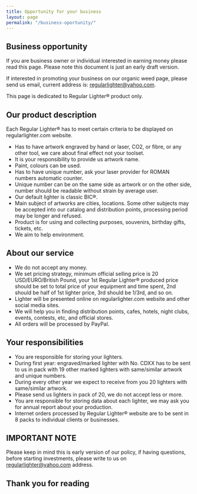 ```yaml
---
title: Opportunity for your business
layout: page
permalink: "/business-oportunity/"
---
```


## Business opportunity
If you are business owner or individual interested in earning money please read this page.
Please note this document is just an early draft version.

If interested in promoting your business on our organic weed page, please send us email, current address is: [regularlighter@yahoo.com](mailto:regularlighter@yahoo.com).

This page is dedicated to Regular Lighter&reg; product only.

## Our product description
Each Regular Lighter&reg; has to meet certain criteria to be displayed on regularlighter.com website.
- Has to have artwork engraved by hand or laser, CO2, or fibre, or any other tool, we care about final effect not your toolset.
- It is your responsibility to provide us artwork name.
- Paint, colours can be used.
- Has to have unique number, ask your laser provider for ROMAN numbers automatic counter.
- Unique number can be on the same side as artwork or on the other side, number should be readable without strain by average user.
- Our default lighter is classic BIC&reg;.
- Main subject of artworks are cities, locations. Some other subjects may be accepted into our catalog and distribution points, processing period may be longer and refused.
- Product is for using and collecting purposes, souvenirs, birthday gifts, tickets, etc.
- We aim to help environment.


## About our service
- We do not accept any money.
- We set pricing strategy, minimum official selling price is 20 USD/EURO/British Pound, your 1st Regular Lighter&reg; produced price should be set to total price of your equipment and time spent, 2nd should be half of 1st lighter price, 3rd should be 1/3rd, and so on.
- Lighter will be presented online on regularlighter.com website and other social media sites.
- We will help you in finding distribution points, cafes, hotels, night clubs, events, contests, etc, and official stores.
- All orders will be processed by PayPal.


## Your responsibilities
- You are responsible for storing your lighters.
- During first year: engraved/marked lighter with No. CDXX has to be sent to us in pack with 19 other marked lighters with same/similar artwork and unique numbers. 
- During every other year we expect to receive from you 20 lighters with same/similar artwork.
- Please send us lighters in pack of 20, we do not accept less or more.
- You are responsible for storing data about each lighter, we may ask you for annual report about your production.
- Internet orders processed by Regular Lighter® website are to be sent in 8 packs to individual clients or businesses.

## IMPORTANT NOTE
Please keep in mind this is early version of our policy, if having questions, before starting investments, please write to us on [regularlighter@yahoo.com](mailto:regularlighter@yahoo.com) address.

## Thank you for reading